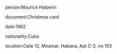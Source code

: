 person:Maurice Halperin

document:Christmas card

date:1962

nationality:Cuba

location:Calle 12, Miramar, Habana, Apt C-2, no 103

